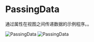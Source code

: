 PassingData
=========

通过属性在视图之间传递数据的示例程序。。

![PassingData](https://raw.githubusercontent.com/luowei/iOS-demos/master/PassingData/doc/a.png)
![PassingData](https://raw.githubusercontent.com/luowei/iOS-demos/master/PassingData/doc/b.png)